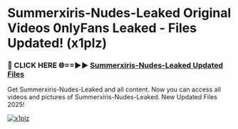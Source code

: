 # Summerxiris-Nudes-Leaked Original Videos 0nlyFans Leaked - Files Updated! (x1plz)

<h3>🔴 CLICK HERE 🌐==►► <a href="https://tinyurl.com/yrmya6cz" rel="nofollow">Summerxiris-Nudes-Leaked Updated Files</a></h3>

Get Summerxiris-Nudes-Leaked and all content. Now you can access all videos and pictures of Summerxiris-Nudes-Leaked. New Updated Files 2025!

[![x1plz](https://i.imgur.com/FMdXYCs.gif)](https://tinyurl.com/yrmya6cz)

